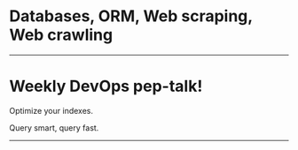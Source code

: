 
<div class="title-card">
    <h1>Databases, ORM, Web scraping, Web crawling</h1>
</div>


---

# Weekly DevOps pep-talk!

Optimize your indexes.

Query smart, query fast. 

---
